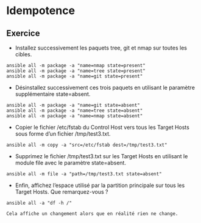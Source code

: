 # Idempotence

## Exercice

- Installez successivement les paquets tree, git et nmap sur toutes les cibles.
```
ansible all -m package -a "name=nmap state=present"
ansible all -m package -a "name=tree state=present"
ansible all -m package -a "name=git state=present"
```
- Désinstallez successivement ces trois paquets en utilisant le paramètre supplémentaire state=absent.
```
ansible all -m package -a "name=git state=absent"
ansible all -m package -a "name=tree state=absent"
ansible all -m package -a "name=nmap state=absent"
```
- Copier le fichier /etc/fstab du Control Host vers tous les Target Hosts sous forme d’un fichier /tmp/test3.txt.
```
ansible all -m copy -a "src=/etc/fstab dest=/tmp/test3.txt"
```
- Supprimez le fichier /tmp/test3.txt sur les Target Hosts en utilisant le module file avec le paramètre state=absent.
```
ansible all -m file -a "path=/tmp/test3.txt state=absent"
```

- Enfin, affichez l’espace utilisé par la partition principale sur tous les Target Hosts. Que remarquez-vous ?
```
ansible all -a "df -h /"

Cela affiche un changement alors que en réalité rien ne change. 
```
